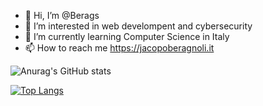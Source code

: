 - 👋 Hi, I’m @Berags
- 👀 I’m interested in web develompent and cybersecurity
- 🌱 I’m currently learning Computer Science in Italy
- 📫 How to reach me https://jacopoberagnoli.it

![Anurag's GitHub stats](https://github-readme-stats.vercel.app/api?username=Berags&count_private=true&show_icons=true&theme=tokyonight)

[![Top Langs](https://github-readme-stats.vercel.app/api/top-langs/?username=Berags)](https://github.com/anuraghazra/github-readme-stats)
